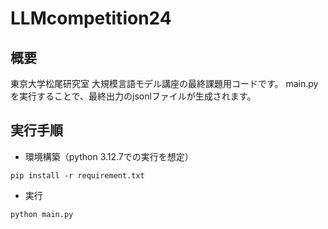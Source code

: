# LLMcompetition24

## 概要
東京大学松尾研究室 大規模言語モデル講座の最終課題用コードです。
main.pyを実行することで、最終出力のjsonlファイルが生成されます。

## 実行手順
- 環境構築（python 3.12.7での実行を想定）
```
pip install -r requirement.txt
```
- 実行
```
python main.py
```
